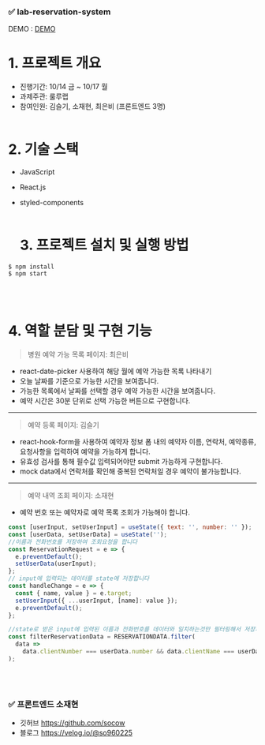 ### ✅ lab-reservation-system

DEMO : [DEMO](https://ephemeral-raindrop-02e734.netlify.app)

# 1. 프로젝트 개요

- 진행기간: 10/14 금 ~ 10/17 월
- 과제주관: 룰루랩
- 참여인원: 김슬기, 소재현, 최은비 (프론트엔드 3명)
  <br/>
  <br/>

# 2. 기술 스택

- JavaScript
- React.js
- styled-components
  <br/>
  <br/>

  # 3. 프로젝트 설치 및 실행 방법


```
$ npm install
$ npm start
```

   <br/>
   <br/>

# 4. 역할 분담 및 구현 기능

> 병원 예약 가능 목록 페이지: 최은비<br>

- react-date-picker 사용하여 해당 월에 예약 가능한 목록 나타내기
- 오늘 날짜를 기준으로 가능한 시간을 보여줍니다.
- 가능한 목록에서 날짜를 선택할 경우 예약 가능한 시간을 보여줍니다.
- 예약 시간은 30분 단위로 선택 가능한 버튼으로 구현합니다.

---

> 예약 등록 페이지: 김슬기<br>

- react-hook-form을 사용하여 예약자 정보 폼 내의 예약자 이름, 연락처, 예약종류, 요청사항을 입력하여 예약을 가능하게 합니다.
- 유효성 검사를 통해 필수값 입력되어야만 submit 가능하게 구현합니다.
- mock data에서 연락처를 확인해 중복된 연락처일 경우 예약이 불가능합니다.

---

> 예약 내역 조회 페이지: 소재현 <br>

- 예약 번호 또는 예약자로 예약 목록 조회가 가능해야 합니다.

```javascript
const [userInput, setUserInput] = useState({ text: '', number: '' });
const [userData, setUserData] = useState('');
//이름과 전화번호를 저장하여 조회요청을 합니다
const ReservationRequest = e => {
  e.preventDefault();
  setUserData(userInput);
};
// input에 입력되는 데이터를 state에 저장합니다
const handleChange = e => {
  const { name, value } = e.target;
  setUserInput({ ...userInput, [name]: value });
  e.preventDefault();
};

//state로 받은 input에 입력된 이름과 전화번호를 데이터와 일치하는것만 필터링해서 저장후 map함수를 사용하여 일치하는 데이터만 보여준다
const filterReservationData = RESERVATIONDATA.filter(
  data =>
    data.clientNumber === userData.number && data.clientName === userData.text
);
```

<br/>
<br/>


### ✅ 프론트엔드 소재현

- 깃허브 https://github.com/socow
- 블로그 https://velog.io/@so960225
